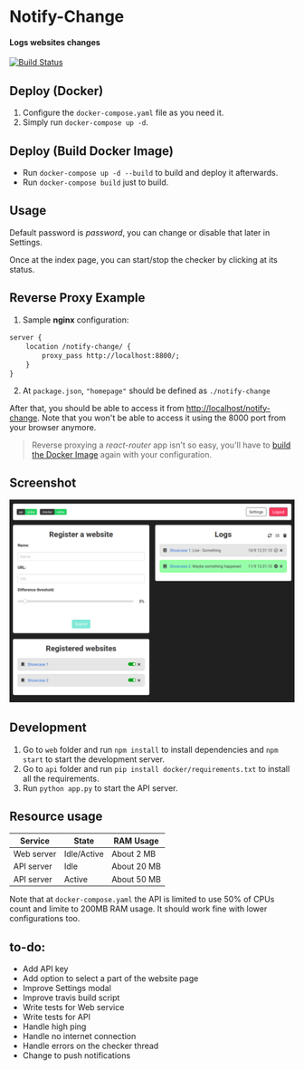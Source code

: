 # Notify-Change
#### Logs websites changes
[![Build Status](https://travis-ci.com/ivanch/notify-change.svg?token=EiwZJLp9isLBJ89qdmD6&branch=master)](https://travis-ci.com/ivanch/notify-change)

## Deploy (Docker)
1. Configure the `docker-compose.yaml` file as you need it.
2. Simply run `docker-compose up -d`.

## Deploy (Build Docker Image)
* Run `docker-compose up -d --build` to build and deploy it afterwards.
* Run `docker-compose build` just to build.


## Usage
Default password is *password*, you can change or disable that later in Settings.

Once at the index page, you can start/stop the checker by clicking at its status.


## Reverse Proxy Example
1. Sample **nginx** configuration:
```
server {
    location /notify-change/ {
        proxy_pass http://localhost:8800/;
    }
}
```
2. At `package.json`, `"homepage"` should be defined as `./notify-change`

After that, you should be able to access it from [http://localhost/notify-change](http://localhost/notify-change). Note that you won't be able to access it using the 8000 port from your browser anymore.

>Reverse proxying a *react-router* app isn't so easy, you'll have to [build the Docker Image](#deploy-build-docker-image) again with your configuration.

## Screenshot

![Index page](assets/index.png)

## Development
1. Go to `web` folder and run `npm install` to install dependencies and `npm start` to start the development server.
2. Go to `api` folder and run `pip install docker/requirements.txt` to install all the requirements.
3. Run `python app.py` to start the API server.

## Resource usage
| Service | State | RAM Usage |
|---------|-------|-----------|
| Web server | Idle/Active | About 2 MB |
| API server | Idle | About 20 MB |
| API server | Active | About 50 MB |

Note that at `docker-compose.yaml` the API is limited to use 50% of CPUs count and limite to 200MB RAM usage. It should work fine with lower configurations too.

## to-do:
* Add API key
* Add option to select a part of the website page
* Improve Settings modal
* Improve travis build script
* Write tests for Web service
* Write tests for API
* Handle high ping
* Handle no internet connection
* Handle errors on the checker thread
* Change to push notifications